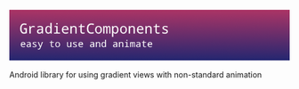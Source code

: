 ![screenshoot](https://github.com/GreyLabsDev/GradientComponents/blob/master/gradient_components_logo.png)

Android library for using gradient views with non-standard animation
